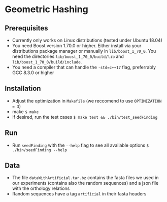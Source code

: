 # Geometric Hashing

## Prerequisites
* Currently only works on Linux distributions (tested under Ubuntu 18.04)
* You need Boost version 1.70.0 or higher. Either install via your distributions package manager or manually in `lib/boost_1_70_0`. You need the directories `lib/boost_1_70_0/build/lib` and `lib/boost_1_70_0/build/include`.
* You need a compiler that can handle the `-std=c++17` flag, preferrably GCC 8.3.0 or higher

## Installation
* Adjust the optimization in `Makefile` (we reccomend to use `OPTIMIZATION = 3`)
* make
```$ make```
* If desired, run the test cases
```$ make test && ./bin/test_seedFinding```

## Run
* Run `seedFinding` with the `--help` flag to see all available options
```$ ./bin/seedFinding --help```

## Data
* The file `dataWithArtificial.tar.bz` contains the fasta files we used in our experiments (contains also the random sequences) and a json file with the orthology relations
* Random sequences have a tag `artificial` in their fasta headers
